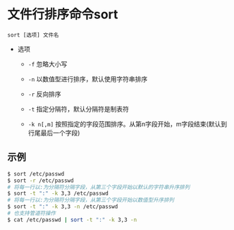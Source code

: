 # 文件行排序命令sort

`sort [选项] 文件名`

- 选项

  - `-f`	忽略大小写
  
  - `-n`	以数值型进行排序，默认使用字符串排序
  
  - `-r`	反向排序
  
  - `-t`	指定分隔符，默认分隔符是制表符
  
  - `-k n[,m]`	按照指定的字段范围排序。从第n字段开始，m字段结束(默认到行尾最后一个字段)



## 示例

```bash
$ sort /etc/passwd
$ sort -r /etc/passwd
# 将每一行以:为分隔符分隔字段，从第三个字段开始以默认的字符串升序排列
$ sort -t ":" -k 3,3 /etc/passwd
# 将每一行以:为分隔符分隔字段，从第三个字段开始以数值型升序排列
$ sort -t ":" -k 3,3 -n /etc/passwd
# 也支持管道符操作
$ cat /etc/passwd | sort -t ":" -k 3,3 -n
```

